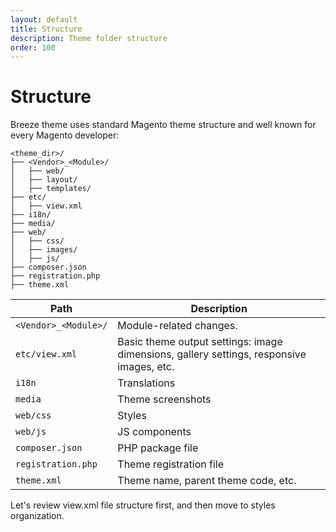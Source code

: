 ```yaml
---
layout: default
title: Structure
description: Theme folder structure
order: 100
---
```


# Structure

Breeze theme uses standard Magento theme structure and well known for
every Magento developer:

```
<theme_dir>/
├── <Vendor>_<Module>/
│   ├── web/
│   ├── layout/
│   ├── templates/
├── etc/
│   ├── view.xml
├── i18n/
├── media/
├── web/
│   ├── css/
│   ├── images/
│   ├── js/
├── composer.json
├── registration.php
├── theme.xml
```

Path                    | Description
------------------------|--------------------------
`<Vendor>_<Module>/`    | Module-related changes.
`etc/view.xml`          | Basic theme output settings: image dimensions, gallery settings, responsive images, etc.
`i18n`                  | Translations
`media`                 | Theme screenshots
`web/css`               | Styles
`web/js`                | JS components
`composer.json`         | PHP package file
`registration.php`      | Theme registration file
`theme.xml`             | Theme name, parent theme code, etc.

Let's review view.xml file structure first, and then move to styles organization.
